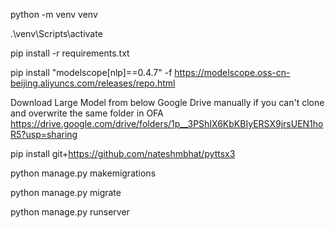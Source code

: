 python -m venv venv

.\venv\Scripts\activate

pip install -r requirements.txt

pip install "modelscope[nlp]==0.4.7" -f https://modelscope.oss-cn-beijing.aliyuncs.com/releases/repo.html

Download Large Model from below Google Drive manually if you can't clone and overwrite the same folder in OFA
https://drive.google.com/drive/folders/1p__3PShIX6KbKBIyERSX9jrsUEN1hoR5?usp=sharing 

pip install git+https://github.com/nateshmbhat/pyttsx3

python manage.py makemigrations

python manage.py migrate

python manage.py runserver
